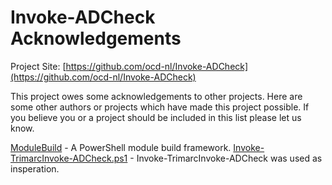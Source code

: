 # Invoke-ADCheck Acknowledgements

Project Site: [https://github.com/ocd-nl/Invoke-ADCheck](https://github.com/ocd-nl/Invoke-ADCheck)

This project owes some acknowledgements to other projects. Here are some other authors or projects which have made this project possible. If you believe you or a project should be included in this list please let us know.

[ModuleBuild](https://github.com/zloeber/ModuleBuild) - A PowerShell module build framework.
[Invoke-TrimarcInvoke-ADCheck.ps1](https://www.hub.trimarcsecurity.com/post/securing-active-directory-performing-an-active-directory-security-review) - Invoke-TrimarcInvoke-ADCheck was used as insperation.
